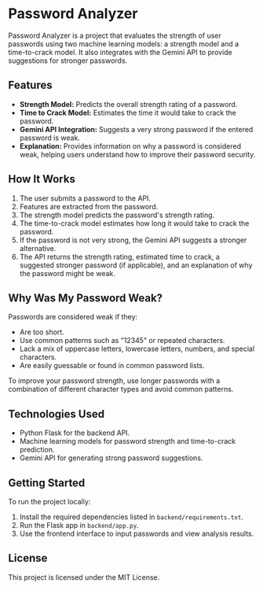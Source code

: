 # Password Analyzer

Password Analyzer is a project that evaluates the strength of user passwords using two machine learning models: a strength model and a time-to-crack model. It also integrates with the Gemini API to provide suggestions for stronger passwords.

## Features

- **Strength Model:** Predicts the overall strength rating of a password.
- **Time to Crack Model:** Estimates the time it would take to crack the password.
- **Gemini API Integration:** Suggests a very strong password if the entered password is weak.
- **Explanation:** Provides information on why a password is considered weak, helping users understand how to improve their password security.

## How It Works

1. The user submits a password to the API.
2. Features are extracted from the password.
3. The strength model predicts the password's strength rating.
4. The time-to-crack model estimates how long it would take to crack the password.
5. If the password is not very strong, the Gemini API suggests a stronger alternative.
6. The API returns the strength rating, estimated time to crack, a suggested stronger password (if applicable), and an explanation of why the password might be weak.

## Why Was My Password Weak?

Passwords are considered weak if they:

- Are too short.
- Use common patterns such as "12345" or repeated characters.
- Lack a mix of uppercase letters, lowercase letters, numbers, and special characters.
- Are easily guessable or found in common password lists.

To improve your password strength, use longer passwords with a combination of different character types and avoid common patterns.

## Technologies Used

- Python Flask for the backend API.
- Machine learning models for password strength and time-to-crack prediction.
- Gemini API for generating strong password suggestions.

## Getting Started

To run the project locally:

1. Install the required dependencies listed in `backend/requirements.txt`.
2. Run the Flask app in `backend/app.py`.
3. Use the frontend interface to input passwords and view analysis results.

## License

This project is licensed under the MIT License.

